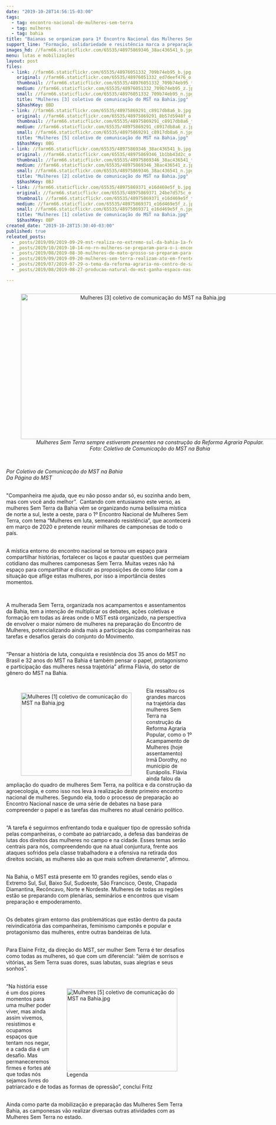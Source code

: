 ```yaml
---
date: "2019-10-28T14:56:15-03:00"
tags:
  - tag: encontro-nacional-de-mulheres-sem-terra
  - tag: mulheres
  - tag: bahia
title: "Baianas se organizam para 1º Encontro Nacional das Mulheres Sem Terra\n"
support_line: "Formação, solidariedade e resistência marca a preparação das mulheres baianas para o  Encontro "
images_hd: //farm66.staticflickr.com/65535/48975869346_38ac436541_b.jpg
menu: lutas e mobilizações
layout: post
files:
  - link: //farm66.staticflickr.com/65535/48976051332_709b74eb95_b.jpg
    original: //farm66.staticflickr.com/65535/48976051332_ed7deef476_o.jpg
    thumbnail: //farm66.staticflickr.com/65535/48976051332_709b74eb95_t.jpg
    medium: //farm66.staticflickr.com/65535/48976051332_709b74eb95_z.jpg
    small: //farm66.staticflickr.com/65535/48976051332_709b74eb95_n.jpg
    title: "Mulheres [3] coletivo de comunicação do MST na Bahia.jpg"
    $$hashKey: 0BD
  - link: //farm66.staticflickr.com/65535/48975869291_c8917db8a6_b.jpg
    original: //farm66.staticflickr.com/65535/48975869291_8b57d5948f_o.jpg
    thumbnail: //farm66.staticflickr.com/65535/48975869291_c8917db8a6_t.jpg
    medium: //farm66.staticflickr.com/65535/48975869291_c8917db8a6_z.jpg
    small: //farm66.staticflickr.com/65535/48975869291_c8917db8a6_n.jpg
    title: "Mulheres [5] coletivo de comunicação do MST na Bahia.jpg"
    $$hashKey: 0BG
  - link: //farm66.staticflickr.com/65535/48975869346_38ac436541_b.jpg
    original: //farm66.staticflickr.com/65535/48975869346_1b1bb43d2c_o.jpg
    thumbnail: //farm66.staticflickr.com/65535/48975869346_38ac436541_t.jpg
    medium: //farm66.staticflickr.com/65535/48975869346_38ac436541_z.jpg
    small: //farm66.staticflickr.com/65535/48975869346_38ac436541_n.jpg
    title: "Mulheres [2] coletivo de comunicação do MST na Bahia.jpg"
    $$hashKey: 0BJ
  - link: //farm66.staticflickr.com/65535/48975869371_e16d469e5f_b.jpg
    original: //farm66.staticflickr.com/65535/48975869371_24be7d575c_o.jpg
    thumbnail: //farm66.staticflickr.com/65535/48975869371_e16d469e5f_t.jpg
    medium: //farm66.staticflickr.com/65535/48975869371_e16d469e5f_z.jpg
    small: //farm66.staticflickr.com/65535/48975869371_e16d469e5f_n.jpg
    title: "Mulheres [1] coletivo de comunicação do MST na Bahia.jpg"
    $$hashKey: 0BP
created_date: "2019-10-28T15:30:40-03:00"
published: true
releated_posts:
  - _posts/2019/09/2019-09-29-mst-realiza-no-extremo-sul-da-bahia-1a-feira-regional-de-agroecologia-do-brasil.md
  - _posts/2019/10/2019-10-14-no-rn-mulheres-se-preparam-para-o-i-encontro-nacional-das-mulheres-sem-terra.md
  - _posts/2019/08/2019-08-30-mulheres-de-mato-grosso-se-preparam-para-o-encontro-nacional-do-mst.md
  - _posts/2019/09/2019-09-20-mulheres-sem-terra-realizam-ato-em-frente-a-sede-nacional-da-bayer-monsanto.md
  - _posts/2019/07/2019-07-29-o-tema-da-reforma-agraria-no-centro-de-salvador.md
  - _posts/2019/08/2019-08-27-producao-natural-do-mst-ganha-espaco-nas-universidades-da-bahia.md

---
```

<div style="text-align:center">
<figure class="image" style="display:inline-block"><img alt="Mulheres [3] coletivo de comunicação do MST na Bahia.jpg" height="394" src="//farm66.staticflickr.com/65535/48976051332_709b74eb95_b.jpg" width="700" />
<figcaption><em>Mulheres Sem Terra sempre estiveram presentes na constru&ccedil;&atilde;o da Reforma Agraria Popular. Foto:&nbsp;Coletivo de Comunica&ccedil;&atilde;o do MST na Bahia</em></figcaption>
</figure>
</div>

<p><br />
<em>Por&nbsp;Coletivo de Comunica&ccedil;&atilde;o do MST na Bahia<br />
Da P&aacute;gina do MST</em><br />
&nbsp;</p>

<p>&quot;Companheira me ajuda, que eu n&atilde;o posso andar s&oacute;, eu sozinha ando bem, mas com voc&ecirc; ando melhor&rdquo;.&nbsp; Cantando com entusiasmo este verso, as mulheres Sem Terra da Bahia v&ecirc;m se organizando numa bel&iacute;ssima m&iacute;stica de norte a sul, leste a oeste, para o 1&ordm; Encontro Nacional de Mulheres Sem Terra, com tema &ldquo;Mulheres em luta, semeando resist&ecirc;ncia&rdquo;, que acontecer&aacute; em mar&ccedil;o de 2020 e pretende reunir milhares de camponesas de todo o pa&iacute;s.<br />
&nbsp;</p>

<p>A m&iacute;stica entorno do encontro nacional se tornou um espa&ccedil;o para compartilhar hist&oacute;rias, fortalecer os la&ccedil;os e pautar quest&otilde;es que permeiam cotidiano das mulheres camponesas Sem Terra. Muitas vezes n&atilde;o h&aacute; espa&ccedil;o para compartilhar e discutir as proposi&ccedil;&otilde;es de como lidar com a situa&ccedil;&atilde;o que aflige estas mulheres, por isso a import&acirc;ncia destes momentos.</p>

<p>&nbsp;</p>

<p>A mulherada Sem Terra, organizada nos acampamentos e assentamentos da Bahia, tem a inten&ccedil;&atilde;o de multiplicar os debates, a&ccedil;&otilde;es coletivas e forma&ccedil;&atilde;o em todas as &aacute;reas onde o MST est&aacute; organizado, na perspectiva de envolver o maior n&uacute;mero de mulheres na prepara&ccedil;&atilde;o do Encontro de Mulheres, potencializando ainda mais a participa&ccedil;&atilde;o das companheiras nas tarefas e desafios gerais do conjunto do Movimento.</p>

<p><br />
&ldquo;Pensar a hist&oacute;ria de luta, conquista e resist&ecirc;ncia dos 35 anos do MST no Brasil e 32 anos do MST na Bahia &eacute; tamb&eacute;m pensar o papel, protagonismo e participa&ccedil;&atilde;o das mulheres nessa trajet&oacute;ria&rdquo; afirma Fl&aacute;via, do setor de g&ecirc;nero do MST na Bahia.&nbsp;<br />
&nbsp;</p>

<figure class="image" style="float:left"><img alt="Mulheres [1] coletivo de comunicação do MST na Bahia.jpg" height="225" src="//farm66.staticflickr.com/65535/48975869371_e16d469e5f_b.jpg" width="300" />
<figcaption></figcaption>
</figure>

<p>Ela ressaltou os grandes marcos na trajet&oacute;ria das mulheres Sem Terra na constru&ccedil;&atilde;o da Reforma Agraria Popular, como o 1&ordm; Acampamento de Mulheres (hoje assentamento) Irm&atilde; Dorothy, no munic&iacute;pio de Eun&aacute;polis. Fl&aacute;via ainda falou da amplia&ccedil;&atilde;o do quadro de mulheres Sem Terra, na pol&iacute;tica e da constru&ccedil;&atilde;o da agroecologia, e como isso nos leva &agrave; realiza&ccedil;&atilde;o deste primeiro encontro nacional de mulheres. Segundo ela, todo o processo de prepara&ccedil;&atilde;o ao Encontro Nacional nasce de uma s&eacute;rie de debates na base para compreender o papel e as tarefas das mulheres no atual cen&aacute;rio pol&iacute;tico.<br />
&nbsp;</p>

<p>&ldquo;A tarefa &eacute; seguirmos enfrentando toda e qualquer tipo de opress&atilde;o sofrida pelas companheiras, o combate ao patriarcado, a defesa das bandeiras de lutas dos direitos das mulheres no campo e na cidade. Esses temas ser&atilde;o centrais para n&oacute;s, compreendendo que na atual conjuntura, frente aos ataques sofridos pela classe trabalhadora e a ofensiva na retirada dos direitos sociais, as mulheres s&atilde;o as que mais sofrem diretamente&rdquo;, afirmou.</p>

<p><br />
Na Bahia, o MST est&aacute; presente em 10 grandes regi&otilde;es, sendo elas o Extremo Sul, Sul, Baixo Sul, Sudoeste, S&atilde;o Francisco, Oeste, Chapada Diamantina, Rec&ocirc;ncavo, Norte e Nordeste. Mulheres de todas as regi&otilde;es est&atilde;o se preparando com plen&aacute;rias, semin&aacute;rios e encontros que visam prepara&ccedil;&atilde;o e empoderamento.</p>

<p><br />
Os debates giram entorno das problem&aacute;ticas que est&atilde;o dentro da pauta reivindicat&oacute;ria das companheiras, feminismo campon&ecirc;s e popular e&nbsp; protagonismo das mulheres, entre outras bandeiras de luta.</p>

<p><br />
Para Elaine Fritz, da dire&ccedil;&atilde;o do MST, ser mulher Sem Terra &eacute; ter desafios como todas as mulheres, s&oacute; que com um diferencial: &ldquo;al&eacute;m de sorrisos e vit&oacute;rias, as Sem Terra suas dores, suas labutas, suas alegrias e seus sonhos&rdquo;.<br />
&nbsp;</p>

<figure class="image" style="float:right"><img alt="Mulheres [5] coletivo de comunicação do MST na Bahia.jpg" height="225" src="//farm66.staticflickr.com/65535/48975869291_c8917db8a6_b.jpg" width="300" />
<figcaption>Legenda</figcaption>
</figure>

<p>&ldquo;Na hist&oacute;ria esse &eacute; um dos piores momentos para uma mulher poder viver, mas ainda assim vivemos, resistimos e ocupamos espa&ccedil;os que tentam nos negar, e a cada dia &eacute; um desafio. Mas permaneceremos firmes e fortes at&eacute; que todas n&oacute;s sejamos livres do patriarcado e de todas as formas de opress&atilde;o&rdquo;, conclui Fritz</p>

<p><br />
Ainda como parte da mobiliza&ccedil;&atilde;o e prepara&ccedil;&atilde;o das Mulheres Sem Terra Bahia, as camponesas v&atilde;o realizar diversas outras atividades com as Mulheres Sem Terra no estado.</p>
